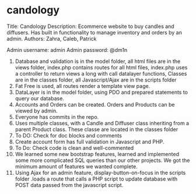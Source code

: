 # candology

Title: Candology
Description: Ecommerce website to buy candles and diffusers. Has built in functionality to manage inventory and orders by an admin.
Authors: Zahra, Caleb, Patrick

Admin username: admin
Admin password: @dm1n

1. Database and validation is in the model folder, all html files are in the views folder, index.php contains routes for all html files, index.php uses a controller to return views a long with call datalayer functions, Classes are in the classes folder, all Javascript/Ajax are in the scripts folder
2. Fat Free is used, all routes render a template view page.
3. DataLayer is in the model folder, using PDO and prepared statements to query our database.
4. Accounts and Orders can be created. Orders and Products can be viewed by admin.
5. Everyone has commits in the repo.
6. Uses multiple classes, with a Candle and Diffuser class inheriting from a parent Product class. These classe are located in the classes folder
7. To DO: Check for doc blocks and comments
8. Create account form has full validation in Javascript and PHP.
9. To Do: Check code is clean and well-commented
10. We learned some new bootstrap features, learned and implemented some more complicated SQL queries than our other projects. We got the minimum amount of features we wanted complete.
11. Using Ajax for an admin feature, display-button-on-focus in the scripts folder .loads a route that calls a PHP script to update database with POST data passed from the javascript script.
